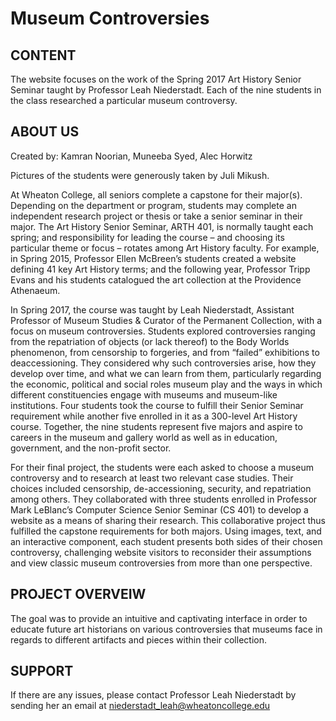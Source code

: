 # Museum Controversies

CONTENT
-------
The website focuses on the work of the Spring 2017 Art History Senior Seminar taught by Professor Leah Niederstadt. Each of the nine students in the class researched a particular museum controversy. 

ABOUT US
--------
Created by:
Kamran Noorian, Muneeba Syed, Alec Horwitz

Pictures of the students were generously taken by Juli Mikush. 

At Wheaton College, all seniors complete a capstone for their major(s). Depending on the department or program, students may complete an independent research project or thesis or take a senior seminar in their major. The Art History Senior Seminar, ARTH 401, is normally taught each spring; and responsibility for leading the course – and choosing its particular theme or focus – rotates among Art History faculty. For example, in Spring 2015, Professor Ellen McBreen’s students created a website defining 41 key Art History terms; and the following year, Professor Tripp Evans and his students catalogued the art collection at the Providence Athenaeum.



In Spring 2017, the course was taught by Leah Niederstadt, Assistant Professor of Museum Studies & Curator of the Permanent Collection, with a focus on museum controversies. Students explored controversies ranging from the repatriation of objects (or lack thereof) to the Body Worlds phenomenon, from censorship to forgeries, and from “failed” exhibitions to deaccessioning. They considered why such controversies arise, how they develop over time, and what we can learn from them, particularly regarding the economic, political and social roles museum play and the ways in which different constituencies engage with museums and museum-like institutions. Four students took the course to fulfill their Senior Seminar requirement while another five enrolled in it as a 300-level Art History course. Together, the nine students represent five majors and aspire to careers in the museum and gallery world as well as in education, government, and the non-profit sector.



For their final project, the students were each asked to choose a museum controversy and to research at least two relevant case studies. Their choices included censorship, de-accessioning, security, and repatriation among others. They collaborated with three students enrolled in Professor Mark LeBlanc’s Computer Science Senior Seminar (CS 401) to develop a website as a means of sharing their research. This collaborative project thus fulfilled the capstone requirements for both majors. Using images, text, and an interactive component, each student presents both sides of their chosen controversy, challenging website visitors to reconsider their assumptions and view classic museum controversies from more than one perspective. 

PROJECT OVERVEIW
----------------
The goal was to provide an intuitive and captivating interface in order to educate future art historians on various controversies that museums face in regards to different artifacts and pieces within their collection. 

SUPPORT
-------
If there are any issues, please contact Professor Leah Niederstadt by sending her an email at niederstadt_leah@wheatoncollege.edu

